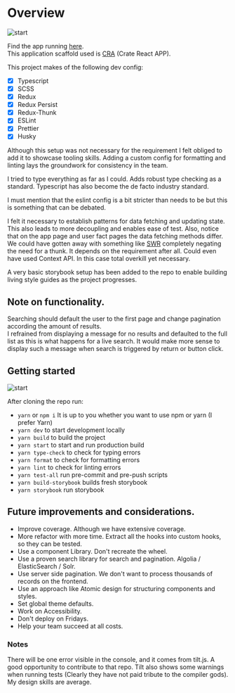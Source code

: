 # Overview
![start](https://media.giphy.com/media/26tn33aiTi1jkl6H6/giphy.gif)  


Find the app running [here](http://104.248.167.244:8080/).  
This application scaffold used is [CRA](https://create-react-app.dev/) (Crate React APP).

This project makes of the following dev config:

- [x] Typescript
- [x] SCSS
- [x] Redux
- [x] Redux Persist
- [x] Redux-Thunk
- [x] ESLint
- [x] Prettier
- [x] Husky

Although this setup was not necessary for the requirement I felt obliged to add it to showcase tooling skills.
Adding a custom config for formatting and linting lays the groundwork for consistency in the team.  

I tried to type everything as far as I could. Adds robust type checking as a standard. Typescript has also become the 
de facto industry standard.  

I must mention that the eslint config is a bit stricter than needs to be but this is something that can be debated.  

I felt it necessary to establish patterns for data fetching and updating state. This also leads to more decoupling
and enables ease of test. Also, notice that on the app page and 
user fact pages the data fetching methods differ. We could have gotten away with something like 
[SWR](https://swr.vercel.app/) completely negating the need for a thunk. It depends on the requirement after all. Could 
even have used Context API. In this case total overkill yet necessary.

A very basic storybook setup has been added to the repo to enable building living style guides as the project progresses.

## Note on functionality.
Searching should default the user to the first page and change pagination according the amount of results.  
I refrained from displaying a message for no results and defaulted to the full list as this is what happens
for a live search. It would make more sense to display such a message when search is triggered by return or button click. 

## Getting started
![start](https://media.giphy.com/media/3oKIPtjElfqwMOTbH2/giphy.gif)

After cloning the repo run:

- `yarn` or `npm i` It is up to you whether you want to use npm or yarn (I prefer Yarn)
- `yarn dev` to start development locally
- `yarn build` to build the project
- `yarn start` to start and run production build
- `yarn type-check` to check for typing errors
- `yarn format` to check for formatting errors
- `yarn lint` to check for linting errors
- `yarn test-all` run pre-commit and pre-push scripts 
- `yarn build-storybook` builds fresh storybook
- `yarn storybook` run storybook

## Future improvements and considerations.
- Improve coverage. Although we have extensive coverage.
- More refactor with more time. Extract all the hooks into custom hooks, so they can be tested.
- Use a component Library. Don't recreate the wheel.
- Use a proven search library for search and pagination. Algolia / ElasticSearch / Solr.
- Use server side pagination. We don't want to process thousands of records on the frontend.
- Use an approach like Atomic design for structuring components and styles.
- Set global theme defaults.
- Work on Accessibility.
- Don't deploy on Fridays.
- Help your team succeed at all costs.

### Notes
There will be one error visible in the console, and it comes from tilt.js. A good opportunity to contribute to that repo. 
Tilt also shows some warnings when running tests (Clearly they have not paid tribute to the compiler gods). 
My design skills are average.

